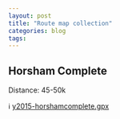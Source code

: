 ```yaml
---
layout: post
title: "Route map collection"
categories: blog
tags:
---
```

## Horsham Complete
Distance: 45-50k

:information_source: [y2015-horshamcomplete.gpx](/data/y2015-horshamcomplete.gpx)